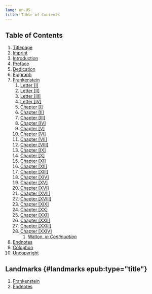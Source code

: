 ```yaml
---
lang: en-US
title: Table of Contents
---
```


## Table of Contents

1.  [Titlepage](text/titlepage.md)
2.  [Imprint](text/imprint.md)
3.  [Introduction](text/introduction.md)
4.  [Preface](text/preface.md)
5.  [Dedication](text/dedication.md)
6.  [Epigraph](text/epigraph.md)
7.  [Frankenstein](text/halftitlepage.md)
    1.  [Letter [I]](text/letter-1.md)
    2.  [Letter [II]](text/letter-2.md)
    3.  [Letter [III]](text/letter-3.md)
    4.  [Letter [IV]](text/letter-4.md)
    5.  [Chapter [I]](text/chapter-1.md)
    6.  [Chapter [II]](text/chapter-2.md)
    7.  [Chapter [III]](text/chapter-3.md)
    8.  [Chapter [IV]](text/chapter-4.md)
    9.  [Chapter [V]](text/chapter-5.md)
    10. [Chapter [VI]](text/chapter-6.md)
    11. [Chapter [VII]](text/chapter-7.md)
    12. [Chapter [VIII]](text/chapter-8.md)
    13. [Chapter [IX]](text/chapter-9.md)
    14. [Chapter [X]](text/chapter-10.md)
    15. [Chapter [XI]](text/chapter-11.md)
    16. [Chapter [XII]](text/chapter-12.md)
    17. [Chapter [XIII]](text/chapter-13.md)
    18. [Chapter [XIV]](text/chapter-14.md)
    19. [Chapter [XV]](text/chapter-15.md)
    20. [Chapter [XVI]](text/chapter-16.md)
    21. [Chapter [XVII]](text/chapter-17.md)
    22. [Chapter [XVIII]](text/chapter-18.md)
    23. [Chapter [XIX]](text/chapter-19.md)
    24. [Chapter [XX]](text/chapter-20.md)
    25. [Chapter [XXI]](text/chapter-21.md)
    26. [Chapter [XXII]](text/chapter-22.md)
    27. [Chapter [XXIII]](text/chapter-23.md)
    28. [Chapter [XXIV]](text/chapter-24.md)
        1.  [Walton, *in
            Continuation*](text/chapter-24.md#walton-in-continuation)
8.  [Endnotes](text/endnotes.md)
9.  [Colophon](text/colophon.md)
10. [Uncopyright](text/uncopyright.md)

## Landmarks {#landmarks epub:type="title"}

1.  [Frankenstein](text/letter-1.md)
2.  [Endnotes](text/endnotes.md)

